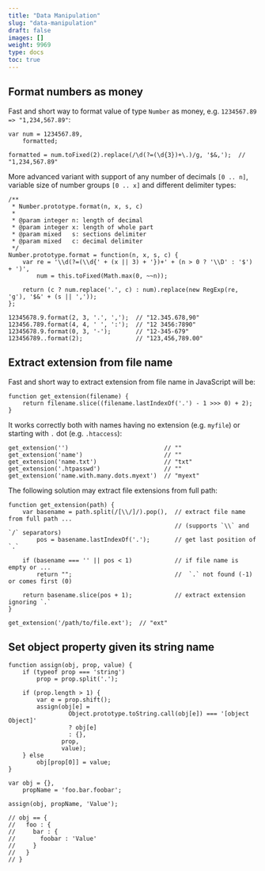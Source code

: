 ```yaml
---
title: "Data Manipulation"
slug: "data-manipulation"
draft: false
images: []
weight: 9969
type: docs
toc: true
---
```


## Format numbers as money
Fast and short way to format value of type `Number` as money, e.g. `1234567.89 => "1,234,567.89"`:

    var num = 1234567.89,
        formatted;
    
    formatted = num.toFixed(2).replace(/\d(?=(\d{3})+\.)/g, '$&,');  // "1,234,567.89"

More advanced variant with support of any number of decimals `[0 .. n]`, variable size of number groups `[0 .. x]` and different delimiter types:

    /**
     * Number.prototype.format(n, x, s, c)
     * 
     * @param integer n: length of decimal
     * @param integer x: length of whole part
     * @param mixed   s: sections delimiter
     * @param mixed   c: decimal delimiter
     */
    Number.prototype.format = function(n, x, s, c) {
        var re = '\\d(?=(\\d{' + (x || 3) + '})+' + (n > 0 ? '\\D' : '$') + ')',
            num = this.toFixed(Math.max(0, ~~n));
    
        return (c ? num.replace('.', c) : num).replace(new RegExp(re, 'g'), '$&' + (s || ','));
    };
    
    12345678.9.format(2, 3, '.', ',');  // "12.345.678,90"
    123456.789.format(4, 4, ' ', ':');  // "12 3456:7890"
    12345678.9.format(0, 3, '-');       // "12-345-679"
    123456789..format(2);               // "123,456,789.00"

## Extract extension from file name
Fast and short way to extract extension from file name in JavaScript will be:

    function get_extension(filename) {
        return filename.slice((filename.lastIndexOf('.') - 1 >>> 0) + 2);
    }

It works correctly both with names having no extension (e.g. `myfile`) or starting with `.` dot (e.g. `.htaccess`):

    get_extension('')                           // ""
    get_extension('name')                       // ""
    get_extension('name.txt')                   // "txt"
    get_extension('.htpasswd')                  // ""
    get_extension('name.with.many.dots.myext')  // "myext"

The following solution may extract file extensions from full path:

    function get_extension(path) {
        var basename = path.split(/[\\/]/).pop(),  // extract file name from full path ...
                                                   // (supports `\\` and `/` separators)
            pos = basename.lastIndexOf('.');       // get last position of `.`
    
        if (basename === '' || pos < 1)            // if file name is empty or ...
            return "";                             //  `.` not found (-1) or comes first (0)
    
        return basename.slice(pos + 1);            // extract extension ignoring `.`
    }
    
    get_extension('/path/to/file.ext');  // "ext"

## Set object property given its string name
    function assign(obj, prop, value) {
        if (typeof prop === 'string')
            prop = prop.split('.');
    
        if (prop.length > 1) {
            var e = prop.shift();
            assign(obj[e] =
                     Object.prototype.toString.call(obj[e]) === '[object Object]'
                     ? obj[e]
                     : {},
                   prop,
                   value);
        } else
            obj[prop[0]] = value;
    }
    
    var obj = {},
        propName = 'foo.bar.foobar';
    
    assign(obj, propName, 'Value');
    
    // obj == {
    //   foo : {
    //     bar : {
    //       foobar : 'Value'
    //     }
    //   }
    // }

